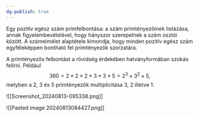 ```yaml
---
dg-publish: true
---
```

Egy pozitív egész szám prímfelbontása: a szám prímtényezőinek listázása, annak figyelembevételével, hogy hányszor szerepelnek a szám osztói között. A számelmélet alaptétele kimondja, hogy minden pozitív egész szám egyféleképpen bontható fel prímtényezők szorzatára.

A prímtényezős felbontást a rövidség érdekében hatványformában szokás felírni. Például
$${\displaystyle 360=2\times 2\times 2\times 3\times 3\times 5=2^{3}\times 3^{2}\times 5,}$$
melyben a 2, 3 és 5 prímtényezők multiplicitása 3, 2 illetve 1.

![[Screenshot_20240813-095338.png]]

![[Pasted image 20240813084427.png]]